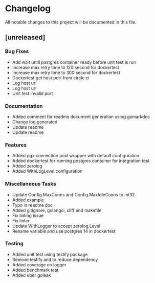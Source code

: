 # Changelog

All notable changes to this project will be documented in this file.

## [unreleased]

### Bug Fixes

- Add wait until postgres container ready before unit test is run
- Increase max retry time to 120 second for dockertest
- Increase max retry time to 300 second for dockertest
- Dockertest get host port from circle ci
- Log host url
- Log host url
- Unit test invalid port

### Documentation

- Added comment for readme document generation using gomarkdoc
- Change log generated
- Update readme
- Update readme

### Features

- Added pgx connection pool wrapper with default configuration
- Added dockertest for running postgres container for integration test
- Added zerolog
- Added WithLogLevel configuration

### Miscellaneous Tasks

- Update Config.MaxConns and Config.MaxIdleConns to int32
- Added example
- Typo in readme doc
- Added gitignore, golangci, cliff and makefile
- Fix linting issue
- Fix linter
- Update WithLogger to accept zerolog.Level
- Rename variable and use postgres 14 in dockertest

### Testing

- Added unit test using testify package
- Remove testify and to reduce dependency
- Added coverage on logger
- Added benchmark test
- Added uber goleak

<!-- generated by git-cliff -->
